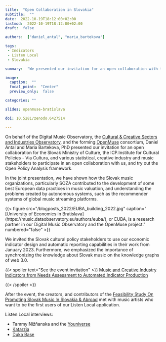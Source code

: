 ```yaml
---
title:  "Open Collaboration in Slovakia"
subtitle:  ""
date:  2022-10-19T18:12:00+02:00
lastmod:  2022-10-19T18:12:00+02:00
draft:  false

authors:  ["daniel_antal", "maria_bartekova"]

tags:  
 - Indicators
 - Listen Local
 - Slovakia

summary:  "We presented our invitation for an open collaboration with the Slovak Ministry of Culture, the ICP  Institute for Cultural Policies - Via Cultura, and various statistical, creative industry, and music stakeholders. We invited them to try out the Open Policy Analysis Framework with us, create usable indicators with us, use open data, and help synchronize music information from Slovakia to the rest of the world."

image:
  caption:  ""
  focal_point:  "Center"
  preview_only:  false

categories: ""

slides: openmuse-bratislava

doi: 10.5281/zenodo.6427514

---
```



On behalf of the Digital Music Observatory, the [Cultural & Creative Sectors and Industries Observatory](https://ccsi.dataobservatory.eu/), and the forming [OpenMuse](https://music.dataobservatory.eu/project/openmuse/) consortium, Daniel Antal and Maria Bartekova, PhD presented our invitation for an open collaboration for the Slovak Ministry of Culture, the ICP.Institute for Cultural Policies - Via Cultura, and various statistical, creative industry and music stakeholders to participate in an open collaboration with us, and try out the Open Policy Analysis framework.

In the joint presentation, we have shown how the Slovak music organizations, particularly SOZA contributed to the development of some best European data practices in music valuation, and understanding the problems created by autonomous systems, such as the recommender systems of global music streaming platforms.

<td style="text-align: center;">{{< figure src="/blogposts_2022/EUBA_building_2022.jpg" caption="[University of Economics in Bratislava](https://music.dataobservatory.eu/authors/euba/), or EUBA, is a research partner in our Digital Music Observatory and the OpenMuse project." numbered="false" >}}</td>

We invited the Slovak cultural policy stakeholders to use our economic indicator design and automatic reporting capabilities in their work from January 2023.  Furthermore, we emphasized the importance of synchronizing the knowledge about Slovak music on the knowledge graphs of web 3.0. 


{{< spoiler text="See the event invitation" >}}
[Music and Creative Industry Indicators from Needs Assessment to Automated Indicator  Production](https://music.dataobservatory.eu/talk/music-and-creative-industry-indicators-from-needs-assessment-to-automated-production/)

{{< /spoiler >}}


After the event, the creators, and contributors of the [Feasibility Study On Promoting Slovak Music In Slovakia & Abroad](https://music.dataobservatory.eu/publication/listen_local_2020/) met with music artists who want to be the first users of our Listen Local application.  

Listen Local interviews:
- Tammy Nižňanska and the [Youniverse](https://dataandlyrics.com/post/2020-11-30-youniverse/)
- [Katarzia](https://dataandlyrics.com/post/2020-11-25-katarzia/)
- [Duka Base](https://dataandlyrics.com/post/2020-10-28-duka-mission/)
